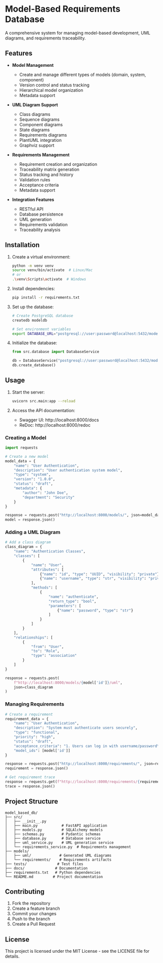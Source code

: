 # Model-Based Requirements Database

A comprehensive system for managing model-based development, UML diagrams, and requirements traceability.

## Features

- **Model Management**
  - Create and manage different types of models (domain, system, component)
  - Version control and status tracking
  - Hierarchical model organization
  - Metadata support

- **UML Diagram Support**
  - Class diagrams
  - Sequence diagrams
  - Component diagrams
  - State diagrams
  - Requirements diagrams
  - PlantUML integration
  - Graphviz support

- **Requirements Management**
  - Requirement creation and organization
  - Traceability matrix generation
  - Status tracking and history
  - Validation rules
  - Acceptance criteria
  - Metadata support

- **Integration Features**
  - RESTful API
  - Database persistence
  - UML generation
  - Requirements validation
  - Traceability analysis

## Installation

1. Create a virtual environment:
   ```bash
   python -m venv venv
   source venv/bin/activate  # Linux/Mac
   # or
   .\venv\Scripts\activate  # Windows
   ```

2. Install dependencies:
   ```bash
   pip install -r requirements.txt
   ```

3. Set up the database:
   ```bash
   # Create PostgreSQL database
   createdb modeldb
   
   # Set environment variables
   export DATABASE_URL="postgresql://user:password@localhost:5432/modeldb"
   ```

4. Initialize the database:
   ```python
   from src.database import DatabaseService
   
   db = DatabaseService("postgresql://user:password@localhost:5432/modeldb")
   db.create_database()
   ```

## Usage

1. Start the server:
   ```bash
   uvicorn src.main:app --reload
   ```

2. Access the API documentation:
   - Swagger UI: http://localhost:8000/docs
   - ReDoc: http://localhost:8000/redoc

### Creating a Model

```python
import requests

# Create a new model
model_data = {
    "name": "User Authentication",
    "description": "User authentication system model",
    "type": "system",
    "version": "1.0.0",
    "status": "draft",
    "metadata": {
        "author": "John Doe",
        "department": "Security"
    }
}

response = requests.post("http://localhost:8000/models/", json=model_data)
model = response.json()
```

### Adding a UML Diagram

```python
# Add a class diagram
class_diagram = {
    "name": "Authentication Classes",
    "classes": [
        {
            "name": "User",
            "attributes": [
                {"name": "id", "type": "UUID", "visibility": "private"},
                {"name": "username", "type": "str", "visibility": "private"}
            ],
            "methods": [
                {
                    "name": "authenticate",
                    "return_type": "bool",
                    "parameters": [
                        {"name": "password", "type": "str"}
                    ]
                }
            ]
        }
    ],
    "relationships": [
        {
            "from": "User",
            "to": "Role",
            "type": "association"
        }
    ]
}

response = requests.post(
    f"http://localhost:8000/models/{model['id']}/uml",
    json=class_diagram
)
```

### Managing Requirements

```python
# Create a requirement
requirement_data = {
    "name": "User Authentication",
    "description": "System must authenticate users securely",
    "type": "functional",
    "priority": "high",
    "status": "draft",
    "acceptance_criteria": "1. Users can log in with username/password\n2. Passwords are encrypted",
    "model_ids": [model['id']]
}

response = requests.post("http://localhost:8000/requirements/", json=requirement_data)
requirement = response.json()

# Get requirement trace
response = requests.get(f"http://localhost:8000/requirements/{requirement['id']}/trace")
trace = response.json()
```

## Project Structure

```
model_based_db/
├── src/
│   ├── __init__.py
│   ├── main.py           # FastAPI application
│   ├── models.py         # SQLAlchemy models
│   ├── schemas.py        # Pydantic schemas
│   ├── database.py       # Database service
│   ├── uml_service.py    # UML generation service
│   └── requirements_service.py  # Requirements management
├── models/
│   ├── uml/             # Generated UML diagrams
│   └── requirements/    # Requirements artifacts
├── tests/              # Test files
├── docs/              # Documentation
├── requirements.txt   # Python dependencies
└── README.md         # Project documentation
```

## Contributing

1. Fork the repository
2. Create a feature branch
3. Commit your changes
4. Push to the branch
5. Create a Pull Request

## License

This project is licensed under the MIT License - see the LICENSE file for details.
